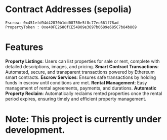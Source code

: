 # Contract Addresses (sepolia)
```console
Escrow: 0x451efd94d42870b1dd08750e5f8c77ec661f78ad
PropertyToken : 0xe40FE2680fCE54909e3697b0689e685C7b84b869
```


# Features
**Property Listings**: Users can list properties for sale or rent, complete with detailed descriptions, images, and pricing.
**Smart Contract Transactions**: Automated, secure, and transparent transactions powered by Ethereum smart contracts.
**Escrow Services**: Ensures safe transactions by holding funds in escrow until conditions are met.
**Rental Management**: Easy management of rental agreements, payments, and durations.
**Automatic Property Reclaim**: Automatically reclaims rented properties once the rental period expires, ensuring timely and efficient property management.




# Note: This project is currently under development.

